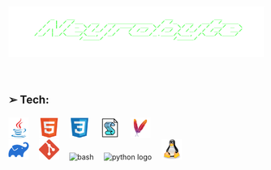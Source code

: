 <br clear="both">

<div align="center">
  <img height="100" width="600" src="https://github.com/Neyrobyte/neyrobyte/blob/68d7c2e8b8274413c38a322b0eed3bf3d04b824e/neyrobyte.svg"  />
</div>

###

<!--<h1 align="center">Hi, im Neyrobyte!</h1>

###

<div align="center">
  <a href="https://www.youtube.com/@tehno.maniak" target="_blank">
    <img src="https://img.shields.io/static/v1?message=Youtube&logo=youtube&label=&color=FF0000&logoColor=white&labelColor=&style=for-the-badge" height="25" alt="youtube logo"  />
  </a>
</div>-->

###

<br>
<h2 align="left">  ➢ Tech:</h2>

###

<div align="left">
  <img src="https://github.com/Neyrobyte/neyrobyte/blob/68d7c2e8b8274413c38a322b0eed3bf3d04b824e/java.svg" height="40" alt="java"  />
  <img width="12" />
  <img src="https://github.com/Neyrobyte/neyrobyte/blob/68d7c2e8b8274413c38a322b0eed3bf3d04b824e/html.svg" height="40" alt="html"  />
  <img width="12" />
  <img src="https://github.com/Neyrobyte/neyrobyte/blob/68d7c2e8b8274413c38a322b0eed3bf3d04b824e/css.svg" height="40" alt="css"  />
  <img width="12" />
  <img src="https://github.com/Neyrobyte/neyrobyte/blob/main/vbs.png" height="40" alt="vbs"  />
  <img width="12" />
  <img src="https://github.com/Neyrobyte/neyrobyte/blob/main/maven.svg" height="40" alt="maven"  />
  <img width="12" />
  <br>
  <img src="https://github.com/Neyrobyte/neyrobyte/blob/main/gradle.svg" height="40" alt="gradle"  />
  <img width="12" />
  <img src="https://github.com/Neyrobyte/neyrobyte/blob/main/git.svg" height="40" alt="git"  />
  <img width="12" />
  <img src="https://cdn.simpleicons.org/gnubash/4EAA25" height="40" alt="bash"  />
  <img width="12" />
  <img src="https://skillicons.dev/icons?i=py" height="40" alt="python logo"  />
  <img width="12" />
  <img src="https://github.com/Neyrobyte/neyrobyte/blob/main/linux.svg" height="40" alt="linux"  />
</div>

###
